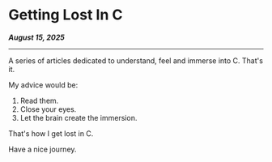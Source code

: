 # Getting Lost In C

_**August 15, 2025**_

***

A series of articles dedicated to understand, feel and immerse into C. That's it.

My advice would be:

1. Read them.
2. Close your eyes.
3. Let the brain create the immersion.

That's how I get lost in C.

Have a nice journey.
